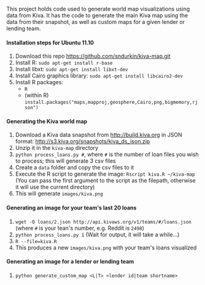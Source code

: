 This project holds code used to generate world map visualizations using data from Kiva. It has the code to generate the main Kiva map using the data from their snapshot, as well as custom maps for a given lender or lending team.

#### Installation steps for Ubuntu 11.10

1. Download this repo https://github.com/sndurkin/kiva-map.git
2. Install R: `sudo apt-get install r-base`
3. Install libxt: `sudo apt-get install libxt-dev`
4. Install Cairo graphics library: `sudo apt-get install libcairo2-dev`
5. Install R packages:
   * `R`
   * (within R) `install.packages("maps,mapproj,geosphere,Cairo,png,bigmemory,rjson")`

#### Generating the Kiva world map

1. Download a Kiva data snapshot from http://build.kiva.org in JSON format: http://s3.kiva.org/snapshots/kiva_ds_json.zip
2. Unzip it in the `kiva-map` directory
3. `python process_loans.py #`, where `#` is the number of loan files you wish to process; this will generate 3 csv files
4. Create a `data` folder and copy the csv files to it
5. Execute the R script to generate the image: `Rscript kiva.R ~/kiva-map` (You can pass the first argument to the script as the filepath, otherwise it will use the current directory)
6. This will generate `images/kiva.png`

#### Generating an image for your team's last 20 loans

1. `wget -O loans/2.json http://api.kivaws.org/v1/teams/#/loans.json` (where `#` is your tean's number, e.g. Reddit is `2498`)
2. `python process_loans.py 1` (Wait for output, it will take a while...)
3. `R --file=kiva.R`
4. This produces a new `images/kiva.png` with your team's loans visualized

#### Generating an image for a lender or lending team

1. `python generate_custom_map <L|T> <lender id|team shortname>`